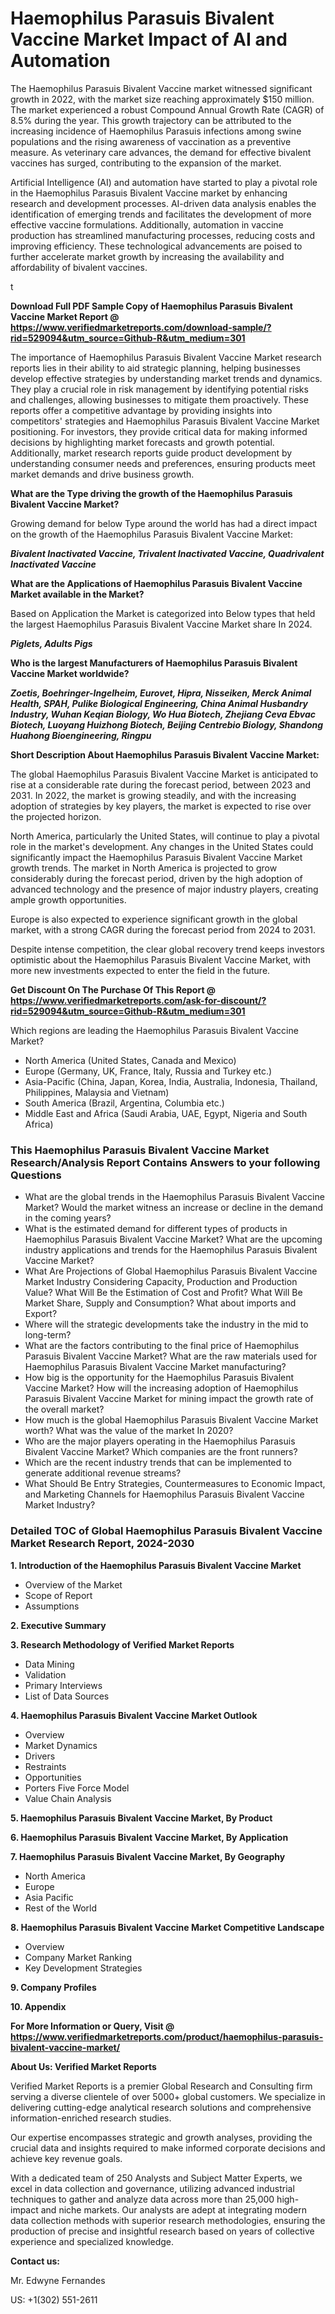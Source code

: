 <meta name="title" content="Global Haemophilus Parasuis Bivalent Vaccine Market Impact of AI and Automation"><meta name="description" content="The Haemophilus Parasuis Bivalent Vaccine market witnessed significant growth in 2022, with the market size reaching approximately $150 million. The market experienced"><meta name="title" content="Haemophilus Parasuis Bivalent Vaccine Market Size, Share, Scope, Trends, Growth, Opportunities, Analysis, Forecast"><h1>Haemophilus Parasuis Bivalent Vaccine Market Impact of AI and Automation</h1><p>The Haemophilus Parasuis Bivalent Vaccine market witnessed significant growth in 2022, with the market size reaching approximately $150 million. The market experienced a robust Compound Annual Growth Rate (CAGR) of 8.5% during the year. This growth trajectory can be attributed to the increasing incidence of Haemophilus Parasuis infections among swine populations and the rising awareness of vaccination as a preventive measure. As veterinary care advances, the demand for effective bivalent vaccines has surged, contributing to the expansion of the market.</p><p>Artificial Intelligence (AI) and automation have started to play a pivotal role in the Haemophilus Parasuis Bivalent Vaccine market by enhancing research and development processes. AI-driven data analysis enables the identification of emerging trends and facilitates the development of more effective vaccine formulations. Additionally, automation in vaccine production has streamlined manufacturing processes, reducing costs and improving efficiency. These technological advancements are poised to further accelerate market growth by increasing the availability and affordability of bivalent vaccines.</p>t</p><p id="" class=""><strong>Download Full PDF Sample Copy of Haemophilus Parasuis Bivalent Vaccine Market Report @ <a href="https://www.verifiedmarketreports.com/download-sample/?rid=529094&utm_source=Github-R&utm_medium=301" target="_blank">https://www.verifiedmarketreports.com/download-sample/?rid=529094&utm_source=Github-R&utm_medium=301</a></strong></p><p>The importance of&nbsp;Haemophilus Parasuis Bivalent Vaccine Market research reports lies in their ability to aid strategic planning, helping businesses develop effective strategies by understanding market trends and dynamics. They play a crucial role in risk management by identifying potential risks and challenges, allowing businesses to mitigate them proactively. These reports offer a competitive advantage by providing insights into competitors' strategies and Haemophilus Parasuis Bivalent Vaccine Market positioning. For investors, they provide critical data for making informed decisions by highlighting market forecasts and growth potential. Additionally, market research reports guide product development by understanding consumer needs and preferences, ensuring products meet market demands and drive business growth.</p><p><strong>What are the&nbsp;Type driving the growth of the Haemophilus Parasuis Bivalent Vaccine Market?</strong></p><p id="" class="">Growing demand for below Type around the world has had a direct impact on the growth of the Haemophilus Parasuis Bivalent Vaccine Market:</p><em><strong>Bivalent Inactivated Vaccine, Trivalent Inactivated Vaccine, Quadrivalent Inactivated Vaccine</strong></em></p><strong>What are the&nbsp;Applications&nbsp;of Haemophilus Parasuis Bivalent Vaccine Market available in the Market?</strong></p><p id="" class="">Based on Application the Market is categorized into Below types that held the largest Haemophilus Parasuis Bivalent Vaccine Market share In 2024.</p><em><strong>Piglets, Adults Pigs</strong></em></p><strong>Who is the largest Manufacturers of Haemophilus Parasuis Bivalent Vaccine Market worldwide?</strong></p><p><em><strong>Zoetis, Boehringer-Ingelheim, Eurovet, Hipra, Nisseiken, Merck Animal Health, SPAH, Pulike Biological Engineering, China Animal Husbandry Industry, Wuhan Keqian Biology, Wo Hua Biotech, Zhejiang Ceva Ebvac Biotech, Luoyang Huizhong Biotech, Beijing Centrebio Biology, Shandong Huahong Bioengineering, Ringpu</strong></em></p><p id="" class=""><strong>Short Description About Haemophilus Parasuis Bivalent Vaccine Market:</strong></p><p>The global Haemophilus Parasuis Bivalent Vaccine Market is anticipated to rise at a considerable rate during the forecast period, between 2023 and 2031. In 2022, the market is growing steadily, and with the increasing adoption of strategies by key players, the market is expected to rise over the projected horizon.</p><p>North America, particularly the United States, will continue to play a pivotal role in the market's development. Any changes in the United States could significantly impact the Haemophilus Parasuis Bivalent Vaccine Market growth trends. The market in North America is projected to grow considerably during the forecast period, driven by the high adoption of advanced technology and the presence of major industry players, creating ample growth opportunities.</p><p>Europe is also expected to experience significant growth in the global market, with a strong CAGR during the forecast period from 2024 to 2031.</p><p>Despite intense competition, the clear global recovery trend keeps investors optimistic about the Haemophilus Parasuis Bivalent Vaccine Market, with more new investments expected to enter the field in the future.</p><p id="" class=""><strong>Get Discount On The Purchase Of This Report @ <a href="https://www.verifiedmarketreports.com/ask-for-discount/?rid=529094&utm_source=Github-R&utm_medium=301" target="_blank">https://www.verifiedmarketreports.com/ask-for-discount/?rid=529094&utm_source=Github-R&utm_medium=301</a></strong></p>Which regions are leading the Haemophilus Parasuis Bivalent Vaccine Market?</p><ul><li>North America (United States, Canada and Mexico)</li><li>Europe (Germany, UK, France, Italy, Russia and Turkey etc.)</li><li>Asia-Pacific (China, Japan, Korea, India, Australia, Indonesia, Thailand, Philippines, Malaysia and Vietnam)</li><li>South America (Brazil, Argentina, Columbia etc.)</li><li>Middle East and Africa (Saudi Arabia, UAE, Egypt, Nigeria and South Africa)</li></ul><h3 id="" class="">This Haemophilus Parasuis Bivalent Vaccine Market Research/Analysis Report Contains Answers to your following Questions</h3><ul><li>What are the global trends in the Haemophilus Parasuis Bivalent Vaccine Market? Would the market witness an increase or decline in the demand in the coming years?</li><li>What is the estimated demand for different types of products in Haemophilus Parasuis Bivalent Vaccine Market? What are the upcoming industry applications and trends for the Haemophilus Parasuis Bivalent Vaccine Market?</li><li>What Are Projections of Global Haemophilus Parasuis Bivalent Vaccine Market Industry Considering Capacity, Production and Production Value? What Will Be the Estimation of Cost and Profit? What Will Be Market Share, Supply and Consumption? What about imports and Export?</li><li>Where will the strategic developments take the industry in the mid to long-term?</li><li>What are the factors contributing to the final price of Haemophilus Parasuis Bivalent Vaccine Market? What are the raw materials used for Haemophilus Parasuis Bivalent Vaccine Market manufacturing?</li><li>How big is the opportunity for the Haemophilus Parasuis Bivalent Vaccine Market? How will the increasing adoption of Haemophilus Parasuis Bivalent Vaccine Market for mining impact the growth rate of the overall market?</li><li>How much is the global Haemophilus Parasuis Bivalent Vaccine Market worth? What was the value of the market In 2020?</li><li>Who are the major players operating in the Haemophilus Parasuis Bivalent Vaccine Market? Which companies are the front runners?</li><li>Which are the recent industry trends that can be implemented to generate additional revenue streams?</li><li>What Should Be Entry Strategies, Countermeasures to Economic Impact, and Marketing Channels for Haemophilus Parasuis Bivalent Vaccine Market Industry?</li></ul><h3 id="" class="">Detailed TOC of Global Haemophilus Parasuis Bivalent Vaccine Market Research Report, 2024-2030</h3><p id="" class=""><strong>1. Introduction of the Haemophilus Parasuis Bivalent Vaccine Market</strong></p><ul><li>Overview of the Market</li><li>Scope of Report</li><li>Assumptions</li></ul><p id="" class=""><strong>2. Executive Summary</strong></p><p id="" class=""><strong>3. Research Methodology of Verified Market Reports</strong></p><ul><li>Data Mining</li><li>Validation</li><li>Primary Interviews</li><li>List of Data Sources</li></ul><p id="" class=""><strong>4. Haemophilus Parasuis Bivalent Vaccine Market Outlook</strong></p><ul><li>Overview</li><li>Market Dynamics</li><li>Drivers</li><li>Restraints</li><li>Opportunities</li><li>Porters Five Force Model</li><li>Value Chain Analysis</li></ul><p id="" class=""><strong>5. Haemophilus Parasuis Bivalent Vaccine Market, By Product</strong></p><p id="" class=""><strong>6. Haemophilus Parasuis Bivalent Vaccine Market, By Application</strong></p><p id="" class=""><strong>7. Haemophilus Parasuis Bivalent Vaccine Market, By Geography</strong></p><ul><li>North America</li><li>Europe</li><li>Asia Pacific</li><li>Rest of the World</li></ul><p id="" class=""><strong>8. Haemophilus Parasuis Bivalent Vaccine Market Competitive Landscape</strong></p><ul><li>Overview</li><li>Company Market Ranking</li><li>Key Development Strategies</li></ul><p id="" class=""><strong>9. Company Profiles</strong></p><p id="" class=""><strong>10. Appendix</strong></p><p id="" class=""><strong>For More Information or Query, Visit @ <a href="https://www.verifiedmarketreports.com/product/haemophilus-parasuis-bivalent-vaccine-market/" target="_blank">https://www.verifiedmarketreports.com/product/haemophilus-parasuis-bivalent-vaccine-market/</a></strong></p><p id="" class=""><strong>About Us: Verified Market Reports</strong></p><p id="" class="">Verified Market Reports is a premier Global Research and Consulting firm serving a diverse clientele of over 5000+ global customers. We specialize in delivering cutting-edge analytical research solutions and comprehensive information-enriched research studies.</p><p id="" class="">Our expertise encompasses strategic and growth analyses, providing the crucial data and insights required to make informed corporate decisions and achieve key revenue goals.</p><p id="" class="">With a dedicated team of 250 Analysts and Subject Matter Experts, we excel in data collection and governance, utilizing advanced industrial techniques to gather and analyze data across more than 25,000 high-impact and niche markets. Our analysts are adept at integrating modern data collection methods with superior research methodologies, ensuring the production of precise and insightful research based on years of collective experience and specialized knowledge.</p><p id="" class=""><strong>Contact us:</strong></p><p id="" class="">Mr. Edwyne Fernandes</p><p id="" class="">US: +1(302) 551-2611</p>
